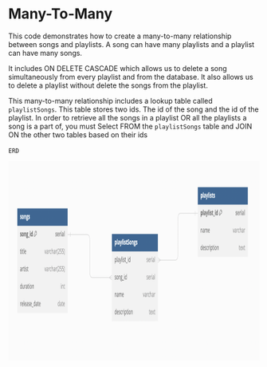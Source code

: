 # Many-To-Many

This code demonstrates how to create a many-to-many relationship between songs and playlists. A song can have many playlists and a playlist can have many songs.

It includes ON DELETE CASCADE which allows us to delete a song simultaneously from every playlist and from the database. It also allows us to delete a playlist without delete the songs from the playlist.

This many-to-many relationship includes a lookup table called `playlistSongs`. This table stores two ids. The id of the song and the id of the playlist. In order to retrieve all the songs in a playlist OR all the playlists a song is a part of, you must Select FROM the `playlistSongs` table and JOIN ON the other two tables based on their ids

`ERD`

<img src="table.png" height="400" width="700">
